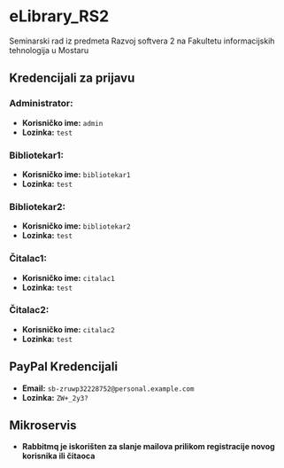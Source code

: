 # eLibrary_RS2
Seminarski rad iz predmeta Razvoj softvera 2 na Fakultetu informacijskih tehnologija u Mostaru

## Kredencijali za prijavu

### Administrator:
- **Korisničko ime:** `admin`
- **Lozinka:** `test`

### Bibliotekar1:
- **Korisničko ime:** `bibliotekar1`
- **Lozinka:** `test`

### Bibliotekar2:
- **Korisničko ime:** `bibliotekar2`
- **Lozinka:** `test`

### Čitalac1:
- **Korisničko ime:** `citalac1`
- **Lozinka:** `test`

### Čitalac2:
- **Korisničko ime:** `citalac2`
- **Lozinka:** `test`

## PayPal Kredencijali
- **Email:** `sb-zruwp32228752@personal.example.com`
- **Lozinka:** `ZW+_2y3?`

## Mikroservis
- **Rabbitmq je iskorišten za slanje mailova prilikom registracije novog korisnika ili čitaoca** 
  
